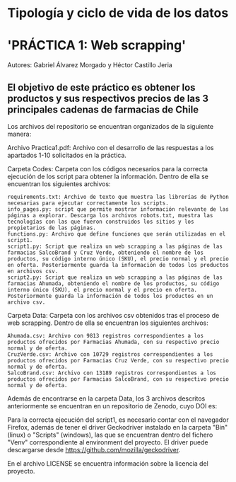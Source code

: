 # Tipología y ciclo de vida de los datos

# 'PRÁCTICA 1: Web scrapping'
Autores: Gabriel Álvarez Morgado y Héctor Castillo Jeria

## El objetivo de este práctico es obtener los productos y sus respectivos precios de las 3 principales cadenas de farmacias de Chile


Los archivos del repositorio se encuentran organizados de la siguiente manera:

Archivo Practica1.pdf: Archivo con el desarrollo de las respuestas a los apartados 1-10 solicitados en la práctica.

Carpeta Codes: Carpeta con los códigos necesarios para la correcta ejecución de los script para obtener la información. Dentro de ella se encuentran los siguientes archivos:

	requirements.txt: Archivo de texto que muestra las librerías de Python necesarias para ejecutar correctamente los scripts.
	info_pages.py: script que permite mostrar información relevante de las páginas a explorar. Descarga los archivos robots.txt, muestra las tecnologías con las que fueron construidos los sitios y los propietarios de las páginas.
	functions.py: Archivo que define funciones que serán utilizadas en el script1.
	script1.py: Script que realiza un web scrapping a las páginas de las farmacias SalcoBrand y Cruz Verde, obteniendo el nombre de los productos, su código interno único (SKU), el precio normal y el precio en oferta. Posteriormente guarda la información de todos los productos en archivos csv.
	script2.py: Script que realiza un web scrapping a las páginas de las farmacias Ahumada, obteniendo el nombre de los productos, su código interno único (SKU), el precio normal y el precio en oferta. Posteriormente guarda la información de todos los productos en un archivo csv.

	
Carpeta Data: Carpeta con los archivos csv obtenidos tras el proceso de web scrapping. Dentro de ella se encuentran los siguientes archivos:

	Ahumada.csv: Archivo con 9813 registros correspondientes a los productos ofrecidos por Farmacias Ahumada, con su respectivo precio normal y de oferta.
	CruzVerde.csv: Archivo con 10729 registros correspondientes a los productos ofrecidos por Farmacias Cruz Verde, con su respectivo precio normal y de oferta.
	SalcoBrand.csv: Archivo con 13189 registros correspondientes a los productos ofrecidos por Farmacias SalcoBrand, con su respectivo precio normal y de oferta.


Además de encontrarse en la carpeta Data, los 3 archivos descritos anteriormente se encuentran en un repositorio de Zenodo, cuyo DOI es: 


Para la correcta ejecución del script1, es necesario contar con el navegador Firefox, además de tener el driver Geckodriver instalado en la carpeta "Bin" (linux) o "Scripts" (windows), las que se encuentran dentro del fichero "Venv" correspondiente al environment del proyecto. El driver puede descargarse desde https://github.com/mozilla/geckodriver.

En el archivo LICENSE se encuentra información sobre la licencia del proyecto.
